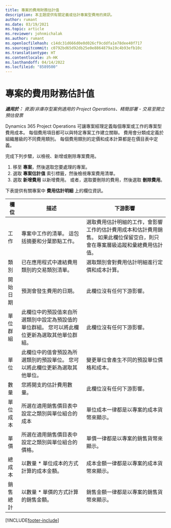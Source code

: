 ```yaml
---
title: 專案的費用財務估計值
description: 本主題提供有關定義或估計專案型費用的資訊。
author: rumant
ms.date: 03/19/2021
ms.topic: article
ms.reviewer: johnmichalak
ms.author: rumant
ms.openlocfilehash: c14dc31d666d0e0d026cf9cddfa1e78dee40f717
ms.sourcegitcommit: c0792bd65d92db25e0e8864879a19c4b93efb10c
ms.translationtype: HT
ms.contentlocale: zh-HK
ms.lasthandoff: 04/14/2022
ms.locfileid: "8589500"
---
```

# <a name="financial-estimates-for-expenses-on-projects"></a>專案的費用財務估計值
_**適用於：** 資源/非庫存型案例適用的 Project Operations、精簡部署 - 交易至開立預估發票_

Dynamics 365 Project Operations 可讓專案經理定義每個專案或工作的專案型費用成本。 每個費用項目都可以與特定專案工作建立關聯。 費用會分類成定義於組織層級的不同費用類別。 每個費用類別的定價和成本計算都是在價目表中定義。 

完成下列步驟，以檢視、新增或刪除專案費用。

1. 移至 **專案**，然後選取您要處理的專案。
2. 選取 **專案估計值** 索引標籤，然後檢視專案費用清單。
3. 選取 **新增費用** 以新增費用。 或者，選取要刪除的費用，然後選取 **刪除費用**。

下表提供有關專案中 **費用估計明細** 上的欄位資訊。 

| **欄位** | **描述** | **下游影響** |
| --- | --- | --- |
| 工作​​ | 專案中工作的清單。 這包括摘要和分葉節點工作。 | 選取費用估計明細的工作，會影響工作的估計費用成本和估計費用銷售。 如果此欄位保留空白，則只會在專案層級追蹤和彙總費用估計值。 |
| 類別 | 已在應用程式中連結費用類別的交易類別清單。 | 選取類別會對費用估計明細進行定價和成本計算。 |
| 開始日期 | 預測會發生費用的日期。 | 此欄位沒有任何下游影響。 |
| 單位群組 | 此欄位中的預設值來自所選類別中設定為預設值的單位群組。 您可以將此欄位更新為選取其他單位群組。 | 此欄位沒有任何下游影響。 |
| 單位 | 此欄位中的值會預設為所選類別的預設單位。 您可以將此欄位更新為選取其他單位。 | 變更單位會產生不同的預設單位價格和成本。 |
| 數量 | 您將開支的估計費用數量。 | 此欄位沒有任何下游影響。 |
| 單位成本 | 所選在適用銷售價目表中設定之類別與單位組合的成本 | 單位成本一律都是以專案的成本貨幣來顯示。 |
| 單價 | 所選在適用銷售價目表中設定之類別與單位組合的價格。 | 單價一律都是以專案的銷售貨幣來顯示。 |
| 總成本 | 以數量 \* 單位成本的方式計算的成本金額。| 成本金額一律都是以專案的成本貨幣來顯示。 |
| 銷售總計 | 以數量 \* 單價的方式計算的銷售金額。 | 銷售金額一律都是以專案的銷售貨幣來顯示。 |


[!INCLUDE[footer-include](../includes/footer-banner.md)]
